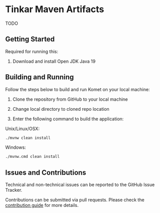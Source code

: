 # Tinkar Maven Artifacts

TODO

## Getting Started

Required for running this:

1. Download and install Open JDK Java 19

## Building and Running

Follow the steps below to build and run Komet on your local machine:

1. Clone the repository from GitHub to your local machine

2. Change local directory to cloned repo location

3. Enter the following command to build the application:

Unix/Linux/OSX:

```bash
./mvnw clean install
```

Windows:

```bash
./mvnw.cmd clean install
```

## Issues and Contributions

Technical and non-technical issues can be reported to the GitHub Issue Tracker.

Contributions can be submitted via pull requests. Please check the [contribution guide](doc/how-to-contribute.md) for more details.